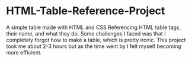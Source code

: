 # HTML-Table-Reference-Project
A simple table made with HTML and CSS Referencing HTML table tags, their name, and what they do.
Some challenges I faced was that I completely forgot how to make a table, which is pretty ironic.
This project took me about 2-3 hours but as the time went by I felt myself becoming more efficient.
